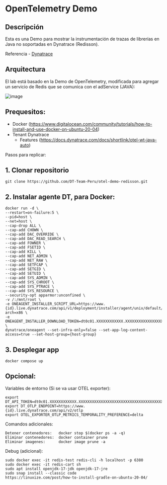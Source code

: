 <!-- markdownlint-disable-next-line -->
# OpenTelemetry Demo

## Descripción

Esta es una Demo para mostrar la instrumentación de trazas de librerías en Java no soportadas en Dynatrace (Redisson).

Referencia - [Dynatrace](https://www.dynatrace.com/news/blog/opentelemetry-demo-application-with-dynatrace/)

## Arquitectura
El lab está basado en la Demo de OpenTelemetry, modificada para agregar un servicio de Redis que se comunica con el adService (JAVA):

![image](https://github.com/DT-Team-Peru/otel-demo-redisson/assets/116733103/30218d62-1230-4b75-b4e0-3e1d6ecb1afa)


## Prequesitos:
- Docker (https://www.digitalocean.com/community/tutorials/how-to-install-and-use-docker-on-ubuntu-20-04)
- Tenant Dynatrace
  - Features (https://docs.dynatrace.com/docs/shortlink/otel-wt-java-auto)

Pasos para replicar:

## 1. Clonar repositorio
```
git clone https://github.com/DT-Team-Peru/otel-demo-redisson.git
```
## 2. Instalar agente DT, para Docker: 
```
docker run -d \
--restart=on-failure:5 \
--pid=host \
--net=host \
--cap-drop ALL \
--cap-add CHOWN \
--cap-add DAC_OVERRIDE \
--cap-add DAC_READ_SEARCH \
--cap-add FOWNER \
--cap-add FSETID \
--cap-add KILL \
--cap-add NET_ADMIN \
--cap-add NET_RAW \
--cap-add SETFCAP \
--cap-add SETGID \
--cap-add SETUID \
--cap-add SYS_ADMIN \
--cap-add SYS_CHROOT \
--cap-add SYS_PTRACE \
--cap-add SYS_RESOURCE \
--security-opt apparmor:unconfined \
-v /:/mnt/root \
-e ONEAGENT_INSTALLER_SCRIPT_URL=https://www.{id}.live.dynatrace.com/api/v1/deployment/installer/agent/unix/default/latest?arch=x86 \
-e ONEAGENT_INSTALLER_DOWNLOAD_TOKEN=dt0c01.XXXXXXXXXXXX.XXXXXXXXXXXXXXXXXXXXXXXXXXXXXXXXXXXXXXXXXX \
dynatrace/oneagent --set-infra-only=false --set-app-log-content-access=true --set-host-group={host-group}
```
## 3. Desplegar app
```
docker compose up
```
## Opcional:

Variables de entorno (Si se va usar OTEL exporter):
```
export DT_API_TOKEN=dt0c01.XXXXXXXXXXXX.XXXXXXXXXXXXXXXXXXXXXXXXXXXXXXXXXXXXXXXXXX
export DT_OTLP_ENDPOINT=https://www.{id}.live.dynatrace.com/api/v2/otlp
export OTEL_EXPORTER_OTLP_METRICS_TEMPORALITY_PREFERENCE=delta
```

Comandos adicionales:
```
Detener contenedores:   docker stop $(docker ps -a -q)
Eliminar contenedores:  docker container prune
Eliminar imagenes:      docker image prune -a
```

Debug (adicional):
```
sudo docker exec -it redis-test redis-cli -h localhost -p 6380
sudo docker exec -it redis-cart sh
sudo apt install openjdk-17-jdk openjdk-17-jre
sudo snap install --classic code
https://linuxize.com/post/how-to-install-gradle-on-ubuntu-20-04/
```
